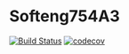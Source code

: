 # Softeng754A3
[![Build Status](https://travis-ci.com/bche722/softeng754-assignment3.svg?token=q4o89aVkyCzetnj9hANV&branch=master)](https://travis-ci.com/bche722/softeng754-assignment3)
[![codecov](https://codecov.io/gh/bche722/softeng754-assignment3/branch/master/graph/badge.svg?token=eEgrXhqSbY)](https://codecov.io/gh/bche722/softeng754-assignment3)
